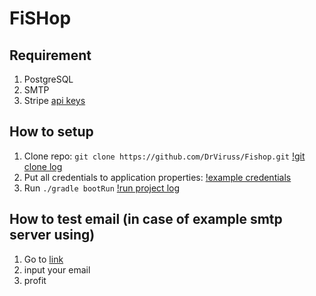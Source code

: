 # FiSHop
## Requirement
1. PostgreSQL
2. SMTP
3. Stripe [api keys](https://dashboard.stripe.com/test/apikeys)

## How to setup
1. Clone repo:
```git clone https://github.com/DrViruss/Fishop.git```
[!git clone log](/assets/clone-screenshot.png)
2. Put all credentials to application properties:
[!example credentials](/assets/settings-screenshot.png)
3. Run
```./gradle bootRun```
[!run project log](/assets/run.gif)
## How to test email (in case of example smtp server using)
1. Go to [link](https://www.wpoven.com/tools/free-smtp-server-for-testing)
2. input your email
3. profit
